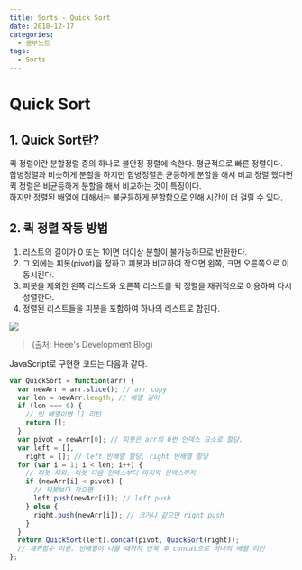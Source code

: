 ```yaml
---
title: Sorts - Quick Sort
date: 2018-12-17
categories:
  - 공부노트
tags:
  - Sorts
---
```


# Quick Sort

## 1. Quick Sort란?

퀵 정렬이란 분할정렬 중의 하나로 불안정 정렬에 속한다. 평균적으로 빠른 정렬이다.<br>
합병정렬과 비슷하게 분할을 하지만 합병정렬은 균등하게 분할을 해서 비교 정렬 했다면<br>
퀵 정렬은 비균등하게 분할을 해서 비교하는 것이 특징이다.<br>
하지만 정렬된 배열에 대해서는 불균등하게 분할함으로 인해 시간이 더 걸릴 수 있다.<br>

## 2. 퀵 정렬 작동 방법

1. 리스트의 길이가 0 또는 1이면 더이상 분할이 불가능하므로 반환한다.
2. 그 외에는 피봇(pivot)을 정하고 피봇과 비교하여 작으면 왼쪽, 크면 오른쪽으로 이동시킨다.
3. 피봇을 제외한 왼쪽 리스트와 오른쪽 리스트를 퀵 정렬을 재귀적으로 이용하여 다시 정렬한다.
4. 정렬된 리스트들을 피봇을 포함하여 하나의 리스트로 합친다.

<img src="https://gmlwjd9405.github.io/images/algorithm-quick-sort/quick-sort.png"><br>

> (출처: Heee's Development Blog)

JavaScript로 구현한 코드는 다음과 같다.

```javascript
var QuickSort = function(arr) {
  var newArr = arr.slice(); // arr copy
  var len = newArr.length; // 배열 길이
  if (len === 0) {
    // 빈 배열이면 [] 리턴
    return [];
  }
  var pivot = newArr[0]; // 피봇은 arr의 0번 인덱스 요소로 할당.
  var left = [],
    right = []; // left 빈배열 할당, right 빈배열 할당
  for (var i = 1; i < len; i++) {
    // 피봇 제외. 피봇 다음 인덱스부터 마지막 인덱스까지
    if (newArr[i] < pivot) {
      // 피봇보다 작으면
      left.push(newArr[i]); // left push
    } else {
      right.push(newArr[i]); // 크거나 같으면 right push
    }
  }
  return QuickSort(left).concat(pivot, QuickSort(right));
  // 재귀함수 이용. 빈배열이 나올 때까지 반복 후 concat으로 하나의 배열 리턴
};
```
